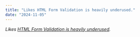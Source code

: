 ```yaml
---
title: "Likes HTML Form Validation is heavily underused."
date: "2024-11-05"
---
```


_Likes [HTML Form Validation is heavily underused](https://expressionstatement.com/html-form-validation-is-heavily-underused)._
